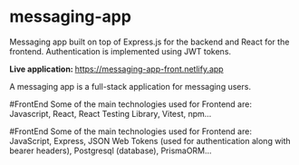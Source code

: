 # messaging-app
Messaging app built on top of Express.js for the backend and React for the frontend. Authentication is implemented using JWT tokens.


<strong>Live application: </strong> https://messaging-app-front.netlify.app


A messaging app is a full-stack application for messaging users. 

#FrontEnd
Some of the main technologies used for Frontend are: Javascript, React, React Testing Library, Vitest, npm...


#FrontEnd
Some of the main technologies used for Frontend are: JavaScript, Express, JSON Web Tokens (used for authentication along with bearer headers), Postgresql (database), PrismaORM...  
